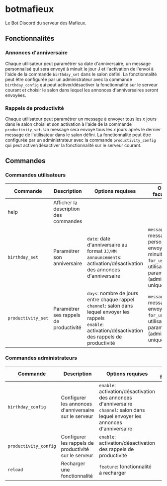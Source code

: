 # botmafieux
Le Bot Discord du serveur des Mafieux.

## Fonctionnalités

### Annonces d'anniversaire

Chaque utilisateur peut paramétrer sa date d'anniversaire, un message personnalisé qui sera envoyé à minuit le jour J et l'activation de l'envoi à l'aide de la commande `birthday_set` dans le salon défini.
La fonctionnalité peut être configurée par un administrateur avec la commande `birthday_config` qui peut activer/désactiver la fonctionnalité sur le serveur courant et choisir le salon dans lequel les annonces d'anniversaires seront envoyées.

### Rappels de productivité

Chaque utilisateur peut paramétrer un message à envoyer tous les $x$ jours dans le salon choisi et son activation à l'aide de la commande `productivity_set`. Un message sera envoyé tous les $x$ jours après le dernier message de l'utilisateur dans le salon défini.
La fonctionnalité peut être configurée par un administrateur avec la commande `productivity_config` qui peut activer/désactiver la fonctionnalité sur le serveur courant.

## Commandes

### Commandes utilisateurs

| Commande | Description | Options requises | Options facultatives |
| --- | --- | --- | --- |
| help | Afficher la description des commandes | | |
| `birthday_set` | Paramétrer son anniversaire | `date`: date d'anniversaire au format `JJ/MM`<br>`announcements`: activation/désactivation des annonces d'anniversaire | `message`: message personnalisé à envoyer à minuit le jour J<br>`for_user`: utilisateur à paramétrer (administrateurs uniquement) |
| `productivity_set` | Paramétrer ses rappels de productivité | `days`: nombre de jours entre chaque rappel<br>`channel`: salon dans lequel envoyer les rappels<br>`enable`: activation/désactivation des rappels de productivité | `message`: message à envoyer<br>`for_user`: utilisateur à paramétrer (administrateurs uniquement) |

### Commandes administrateurs
| Commande | Description | Options requises | Options facultatives |
| --- | --- | --- | --- |
| `birthday_config` | Configurer les annonces d'anniversaire sur le serveur | `enable`: activation/désactivation des annonces d'anniversaire<br>`channel`: salon dans lequel envoyer les annonces d'anniversaire | |
| `productivity_config` | Configurer les rappels de productivité sur le serveur | `enable`: activation/désactivation des rappels de productivité | |
| `reload` | Recharger une fonctionnalité | `feature`: fonctionnalité à recharger | |